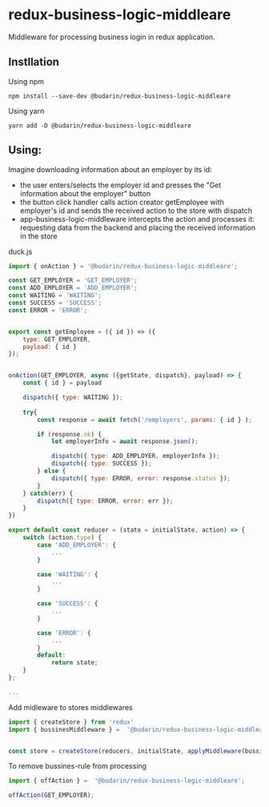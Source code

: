 # redux-business-logic-middleare

Middleware for processing business login in redux application.

## Instllation

Using npm

```shell
npm install --save-dev @budarin/redux-business-logic-middleare
```

Using yarn

```shell
yarn add -D @budarin/redux-business-logic-middleare
```

## Using:

Imagine downloading information about an employer by its id: 
- the user enters/selects the employer id and presses the "Get information about the employer" button
- the button click handler calls action creator getEmployee with employer's id and sends the received action to the store with dispatch
- app-business-logic-middleware intercepts the action and processes it: requesting data from the backend and placing the received information in the store

duck.js

```js
import { onAction } = '@budarin/redux-business-logic-middleare';

const GET_EMPLOYER = 'GET_EMPLOYER';
const ADD_EMPLOYER = 'ADD_EMPLOYER';
const WAITING = 'WAITING';
const SUCCESS = 'SUCCESS';
const ERROR = 'ERROR';


export const getEmployee = ({ id }) => ({
    type: GET_EMPLOYER,
    payload: { id }
});


onAction(GET_EMPLOYER, async ({getState, dispatch}, payload) => {
    const { id } = payload

    dispatch({ type: WAITING });
    
    try{
        const response = await fetch('/employers', params: { id } );

        if (response.ok) {
            let employerInfo = await response.json();

            dispatch({ type: ADD_EMPLOYER, employerInfo });
            dispatch({ type: SUCCESS });
        } else {
            dispatch({ type: ERROR, error: response.status });
        }
    } catch(err) {
        dispatch({ type: ERROR, error: err });
    }
})

export default const reducer = (state = initialState, action) => {
    switch (action.type) {
        case 'ADD_EMPLOYER': {
            ...
        }

        case 'WAITING': {
            ...
        }

        case 'SUCCESS': {
            ...
        }

        case 'ERROR': {
            ...
        }
        default:
            return state;
    }
};

...
```

Add midleware to stores middlewares

```js
import { createStore } from 'redux'
import { bussinesMiddleware } =  '@budarin/redux-business-logic-middleare';


const store = createStore(reducers, initialState, applyMiddleware(bussinesMiddleware));
```

To remove bussines-rule from processing

```js
import { offAction } =  '@budarin/redux-business-logic-middleare';

offAction(GET_EMPLOYER);
```